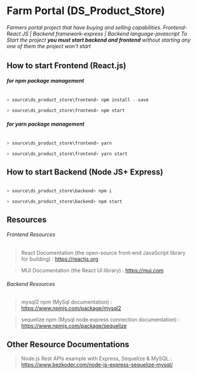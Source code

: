 # Farm Portal (DS_Product_Store)

###### Farmers portal project that have buying and selling capabilities. Frontend-React JS | Backend framework-express | Backend language-javascript To Start the project **you must start backend and frontend** without starting any one of them the project won't start

## How to start Frontend (React.js)

##### for npm package management

```javascript

> source\ds_product_store\frontend> npm install --save

> source\ds_product_store\frontend> npm start

```

##### for yarn package management

```javascript

> source\ds_product_store\frontend> yarn

> source\ds_product_store\frontend> yarn start

```

## How to start Backend (Node JS+ Express)

```javascript

> source\ds_product_store\backend> npm i

> source\ds_product_store\backend> npm start

```

## Resources

###### Frontend Resources

> React Documentation (the open-source front-end JavaScript library for building) : https://reactjs.org

> MUI Documentation (the React UI library) : https://mui.com

###### Backend Resources

> mysql2 npm (MySql documentation) : https://www.npmjs.com/package/mysql2

> sequelize npm (Mysql node express connection documentation) : https://www.npmjs.com/package/sequelize

>

## Other Resource Documentations

> Node.js Rest APIs example with Express, Sequelize & MySQL : https://www.bezkoder.com/node-js-express-sequelize-mysql/
